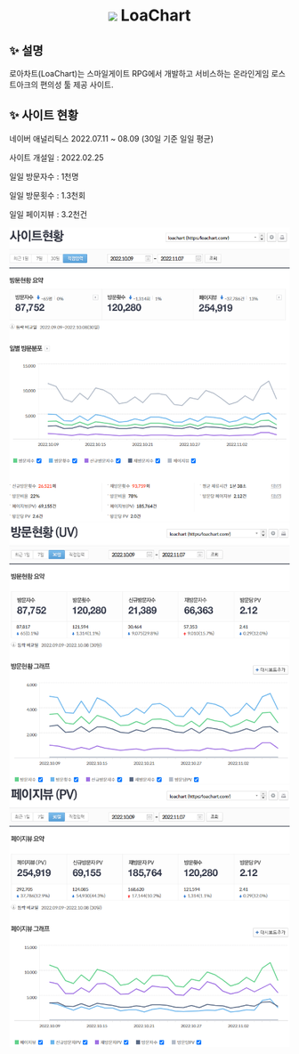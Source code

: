 <h1 align="center"><img src="/img/favicon/apple-icon-60x60.png" width="30px"> LoaChart </h1>

## ✨ 설명
로아차트(LoaChart)는 스마일게이트 RPG에서 개발하고 서비스하는 온라인게임 로스트아크의 편의성 툴 제공 사이트.

## ✨ 사이트 현황
네이버 애널리틱스 2022.07.11 ~ 08.09 (30일 기준 일일 평균)

사이트 개설일 : 2022.02.25

일일 방문자수 : 1천명

일일 방문횟수 : 1.3천회

일일 페이지뷰 : 3.2천건

<div align="left"><img src="/img/readme/1.PNG"></div>
<div align="left"><img src="/img/readme/2.PNG"></div>
<div align="left"><img src="/img/readme/3.PNG"></div>
